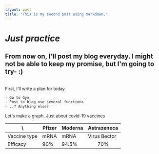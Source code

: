 ```yaml
---
layout: post
title: "This is my second post using markdown."
---
```


# **_Just practice_**

From now on, I'll post my blog everyday. I might not be able to keep my promise, but I'm going to try- :)
---
<br> First, I'll write a plan for today.
```css
- Go to Gym
- Post to blog use several functions
- ..? Anything else?
```

Let's make a graph. Just about covid-19 vaccines

| \ | Pfizer | Moderna | Astrazeneca |
|---|---|---|---|
| Vaccine type | mRNA | mRNA | Virus Bector |
| Efficacy | 90% | 94.5% | <center>70% |




